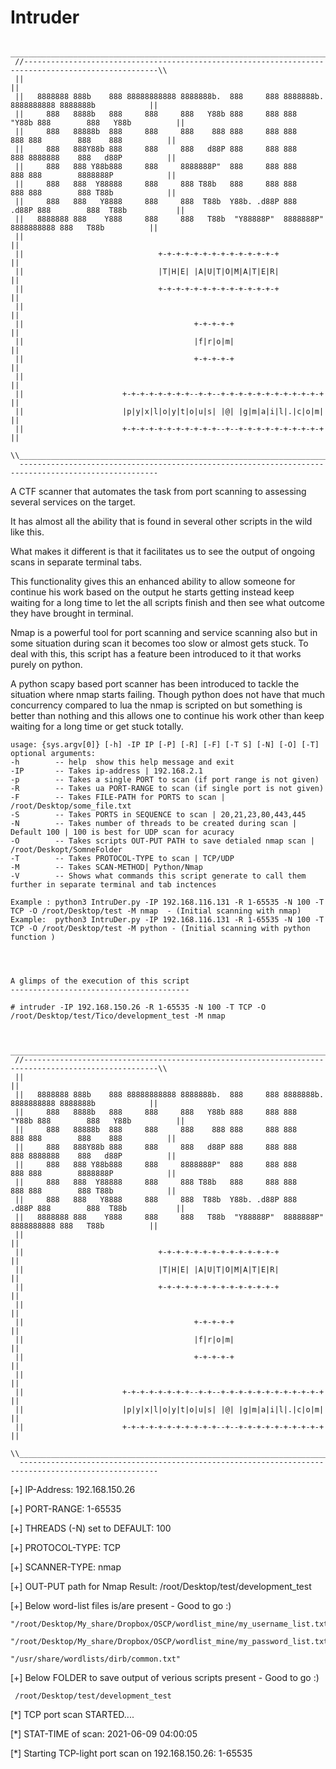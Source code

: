# Intruder
     _____________________________________________________________________________________________________
     //----------------------------------------------------------------------------------------------------\\
     ||                                                                                                    || 
     ||   8888888 888b    888 88888888888 8888888b.  888     888 8888888b.  8888888888 8888888b            ||
     ||     888   8888b   888     888     888   Y88b 888     888 888  "Y88b 888        888   Y88b          ||
     ||     888   88888b  888     888     888    888 888     888 888    888 888        888    888          ||
     ||     888   888Y88b 888     888     888   d88P 888     888 888    888 8888888    888   d88P          ||
     ||     888   888 Y88b888     888     8888888P"  888     888 888    888 888        8888888P            ||         
     ||     888   888  Y88888     888     888 T88b   888     888 888    888 888        888 T88b            ||
     ||     888   888   Y8888     888     888  T88b  Y88b. .d88P 888  .d88P 888        888  T88b           || 
     ||   8888888 888    Y888     888     888   T88b  "Y88888P"  8888888P"  8888888888 888   T88b          ||
     ||                                                                                                    ||
     ||                              +-+-+-+-+-+-+-+-+-+-+-+-+-+                                           ||
     ||                              |T|H|E| |A|U|T|O|M|A|T|E|R|                                           ||
     ||                              +-+-+-+-+-+-+-+-+-+-+-+-+-+                                           ||
     ||                                                                                                    ||
     ||                                      +-+-+-+-+                                                     ||
     ||                                      |f|r|o|m|                                                     ||
     ||                                      +-+-+-+-+                                                     ||
     ||                                                                                                    ||
     ||                      +-+-+-+-+-+-+-+--+-+--+-+-+-+-+-+-+-+-+-+-+-+                                 ||
     ||                      |p|y|x|l|o|y|t|o|u|s| |@| |g|m|a|i|l|.|c|o|m|                                 ||
     ||                      +-+-+-+-+-+-+-+-+-+-+--+--+-+-+-+-+-+-+-+-+-+                                 ||
     \\____________________________________________________________________________________________________//
      -----------------------------------------------------------------------------------------------------
      

A CTF scanner that automates the task from port scanning to assessing several services on the target.

It has almost all the ability that is found in several other scripts in the wild like this.

What makes it different is that it facilitates us to see the output of ongoing scans in separate terminal tabs.

This functionality gives this an enhanced ability to allow someone for continue his work based on the output he starts getting instead keep waiting for a long time to let the all scripts finish and then see what outcome they have brought in terminal.

Nmap is a powerful tool for port scanning and service scanning also but in some situation during scan it becomes too slow or almost gets stuck. To deal with this, this script has a feature been introduced to it that works purely on python.

A python scapy based port scanner has been introduced to tackle the situation where nmap starts failing. Though python does not have that much concurrency compared to lua the nmap is scripted on but something is better than nothing and this allows one to continue his work other than keep waiting for a long time or get stuck totally.






    usage: {sys.argv[0]} [-h] -IP IP [-P] [-R] [-F] [-T S] [-N] [-O] [-T]
    optional arguments:
    -h        -- help  show this help message and exit
    -IP       -- Takes ip-address | 192.168.2.1
    -p        -- Takes a single PORT to scan (if port range is not given)
    -R        -- Takes ua PORT-RANGE to scan (if single port is not given)
    -F        -- Takes FILE-PATH for PORTS to scan | /root/Desktop/some_file.txt
    -S        -- Takes PORTS in SEQUENCE to scan | 20,21,23,80,443,445
    -N        -- Takes number of threads to be created during scan | Default 100 | 100 is best for UDP scan for acuracy
    -O        -- Takes scripts OUT-PUT PATH to save detialed nmap scan | /root/Deskopt/SomneFolder
    -T        -- Takes PROTOCOL-TYPE to scan | TCP/UDP
    -M        -- Takes SCAN-METHOD| Python/Nmap
    -V        -- Shows what commands this script generate to call them further in separate terminal and tab inctences
    
    Example : python3 IntruDer.py -IP 192.168.116.131 -R 1-65535 -N 100 -T TCP -O /root/Desktop/test -M nmap  - (Initial scanning with nmap)
    Example:  python3 IntruDer.py -IP 192.168.116.131 -R 1-65535 -N 100 -T TCP -O /root/Desktop/test -M python - (Initial scanning with python function )
    
    
    
    
    A glimps of the execution of this script
    ----------------------------------------
    
    # intruder -IP 192.168.150.26 -R 1-65535 -N 100 -T TCP -O /root/Desktop/test/Tico/development_test -M nmap     


      _____________________________________________________________________________________________________
     //----------------------------------------------------------------------------------------------------\\
     ||                                                                                                    || 
     ||   8888888 888b    888 88888888888 8888888b.  888     888 8888888b.  8888888888 8888888b            ||
     ||     888   8888b   888     888     888   Y88b 888     888 888  "Y88b 888        888   Y88b          ||
     ||     888   88888b  888     888     888    888 888     888 888    888 888        888    888          ||
     ||     888   888Y88b 888     888     888   d88P 888     888 888    888 8888888    888   d88P          ||
     ||     888   888 Y88b888     888     8888888P"  888     888 888    888 888        8888888P            ||         
     ||     888   888  Y88888     888     888 T88b   888     888 888    888 888        888 T88b            ||
     ||     888   888   Y8888     888     888  T88b  Y88b. .d88P 888  .d88P 888        888  T88b           || 
     ||   8888888 888    Y888     888     888   T88b  "Y88888P"  8888888P"  8888888888 888   T88b          ||
     ||                                                                                                    ||
     ||                              +-+-+-+-+-+-+-+-+-+-+-+-+-+                                           ||
     ||                              |T|H|E| |A|U|T|O|M|A|T|E|R|                                           ||
     ||                              +-+-+-+-+-+-+-+-+-+-+-+-+-+                                           ||
     ||                                                                                                    ||
     ||                                      +-+-+-+-+                                                     ||
     ||                                      |f|r|o|m|                                                     ||
     ||                                      +-+-+-+-+                                                     ||
     ||                                                                                                    ||
     ||                      +-+-+-+-+-+-+-+--+-+--+-+-+-+-+-+-+-+-+-+-+-+                                 ||
     ||                      |p|y|x|l|o|y|t|o|u|s| |@| |g|m|a|i|l|.|c|o|m|                                 ||
     ||                      +-+-+-+-+-+-+-+-+-+-+--+--+-+-+-+-+-+-+-+-+-+                                 ||
     \\____________________________________________________________________________________________________//
      -----------------------------------------------------------------------------------------------------



        
 [+] IP-Address:  192.168.150.26
 
 [+] PORT-RANGE:  1-65535
 
 [+] THREADS (-N) set to DEFAULT:  100
 
 [+] PROTOCOL-TYPE:  TCP
 
 [+] SCANNER-TYPE:  nmap
 
 [+] OUT-PUT path for Nmap Result:  /root/Desktop/test/development_test




[+]  Below word-list files is/are present - Good to go :) 

	"/root/Desktop/My_share/Dropbox/OSCP/wordlist_mine/my_username_list.txt"

	"/root/Desktop/My_share/Dropbox/OSCP/wordlist_mine/my_password_list.txt"

	"/usr/share/wordlists/dirb/common.txt"

[+]  Below FOLDER to save output of verious scripts present - Good to go :) 

	 /root/Desktop/test/development_test  

[*]  TCP port scan STARTED....

[*]  STAT-TIME of scan:  2021-06-09 04:00:05

[*] Starting TCP-light port scan on 192.168.150.26: 1-65535

